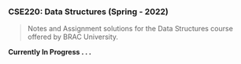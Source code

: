 ### CSE220: Data Structures (Spring - 2022)

> Notes and Assignment solutions for the Data Structures course offered by BRAC University.

**Currently In Progress . . .**